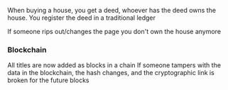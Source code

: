 When buying a house, you get a deed, whoever has the deed owns the house. You register the deed in a traditional ledger

If someone rips out/changes the page you don't own the house anymore

### Blockchain
All titles are now added as blocks in a chain
If someone tampers with the data in the blockchain, the hash changes, and the cryptographic link is broken for the future blocks

